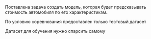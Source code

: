 Поставлена задача создать модель, которая будет предсказывать стоимость автомобиля по его характеристикам.

По условию соревнования предоставлен только тестовый датасет

Датасет для обучения нужно спарсить самому 

